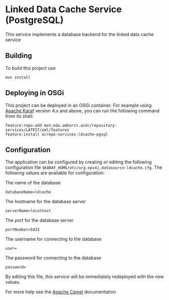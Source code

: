 Linked Data Cache Service (PostgreSQL)
======================================

This service implements a database backend for the linked data cache service

Building
--------

To build this project use

    mvn install

Deploying in OSGi
-----------------

This project can be deployed in an OSGi container. For example using
[Apache Karaf](http://karaf.apache.org) version 4.x and above, you can run the following
command from its shell:

    feature:repo-add mvn:edu.amherst.acdc/repository-services/LATEST/xml/features
    feature:install acrepo-services-ldcache-pgsql

Configuration
-------------

The application can be configured by creating or editing the following configuration
file `$KARAF_HOME/etc/org.ops4j.datasource-ldcache.cfg`. The following values
are available for configuration:

The name of the database

    databaseName=ldcache

The hostname for the database server

    serverName=localhost

The port for the database server

    portNumber=5432

The username for connecting to the database

    user=

The password for connecting to the database

    password=

By editing this file, this service will be immediately redeployed with the new values.

For more help see the [Apache Camel](http://camel.apache.org/) documentation


